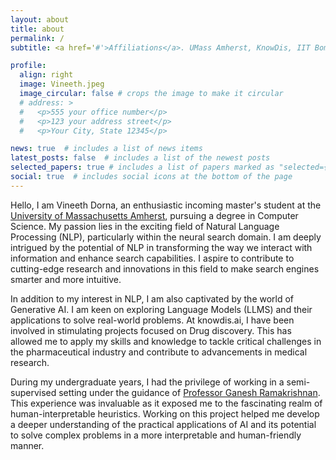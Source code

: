 ```yaml
---
layout: about
title: about
permalink: /
subtitle: <a href='#'>Affiliations</a>. UMass Amherst, KnowDis, IIT Bombay

profile:
  align: right
  image: Vineeth.jpeg
  image_circular: false # crops the image to make it circular
  # address: >
  #   <p>555 your office number</p>
  #   <p>123 your address street</p>
  #   <p>Your City, State 12345</p>

news: true  # includes a list of news items
latest_posts: false  # includes a list of the newest posts
selected_papers: true # includes a list of papers marked as "selected={true}"
social: true  # includes social icons at the bottom of the page
---
```


Hello, I am Vineeth Dorna, an enthusiastic incoming master's student at the [University of Massachusetts Amherst](https://www.cics.umass.edu/about/about-umass-computer-science), pursuing a degree in Computer Science. My passion lies in the exciting field of Natural Language Processing (NLP), particularly within the neural search domain. I am deeply intrigued by the potential of NLP in transforming the way we interact with information and enhance search capabilities. I aspire to contribute to cutting-edge research and innovations in this field to make search engines smarter and more intuitive.

In addition to my interest in NLP, I am also captivated by the world of Generative AI. I am keen on exploring Language Models (LLMS) and their applications to solve real-world problems. At knowdis.ai, I have been involved in stimulating projects focused on Drug discovery. This has allowed me to apply my skills and knowledge to tackle critical challenges in the pharmaceutical industry and contribute to advancements in medical research.

During my undergraduate years, I had the privilege of working in a semi-supervised setting under the guidance of [Professor Ganesh Ramakrishnan](https://www.cse.iitb.ac.in/~ganesh/). This experience was invaluable as it exposed me to the fascinating realm of human-interpretable heuristics. Working on this project helped me develop a deeper understanding of the practical applications of AI and its potential to solve complex problems in a more interpretable and human-friendly manner.